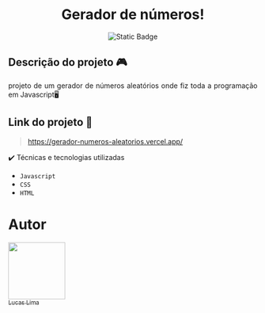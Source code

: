 <h1 align="center"> Gerador de números! </h1>
<p align="center"> <img alt="Static Badge" src="https://img.shields.io/badge/Status%20-%20Finalizado%20-%20green?style=plastic&logo=javascript&logoColor=yellow&logoSize=auto"> </p>

## Descrição do projeto 🎮

<p align="justify">
  projeto de um gerador de números aleatórios onde fiz toda a programação em Javascript🖥️ 
</p>

## Link do projeto :dash:

> https://gerador-numeros-aleatorios.vercel.app/

✔️ Técnicas e tecnologias utilizadas

- ``Javascript ``
- ``CSS``
- ``HTML``

# Autor

[<img loading="lazy" src="https://avatars.githubusercontent.com/u/166944574?s=400&u=33192cd49d99285fb04326778d57bcfe558498e9&v=4" width=115><br><sub>Lucas Lima</sub>](https://github.com/Lucaspkz)
